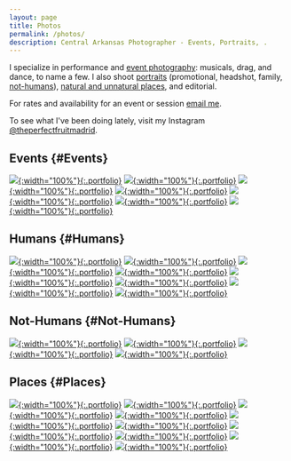 ```yaml
---
layout: page
title: Photos
permalink: /photos/
description: Central Arkansas Photographer - Events, Portraits, .
---
```


I specialize in performance and [event photography](#Events): musicals, drag, and dance, to name a few. I also shoot [portraits](#Humans) (promotional, headshot, family, [not-humans](#Not-Humans)), [natural and unnatural places](#Places), and editorial.

For rates and availability for an event or session [email me](mailto:deighne@deighne.blog).

To see what I've been doing lately, visit my Instagram [@theperfectfruitmadrid](https://www.instagram.com/theperfectfruitmadrid/).

## Events {#Events}
[![](/assets/images/portfolio/events-1.jpg){:width="100%"}{:.portfolio}](/assets/images/portfolio-highres/events-1.jpg) [![](/assets/images/portfolio/events-2.jpg){:width="100%"}{:.portfolio}](/assets/images/portfolio-highres/events-2.jpg) [![](/assets/images/portfolio/events-3.jpg){:width="100%"}{:.portfolio}](/assets/images/portfolio-highres/events-3.jpg) [![](/assets/images/portfolio/events-6.jpg){:width="100%"}{:.portfolio}](/assets/images/portfolio-highres/events-6.jpg) [![](/assets/images/portfolio/events-8.jpg){:width="100%"}{:.portfolio}](/assets/images/portfolio-highres/events-8.jpg) [![](/assets/images/portfolio/events-7.jpg){:width="100%"}{:.portfolio}](/assets/images/portfolio-highres/events-7.jpg) [![](/assets/images/portfolio/events-4.jpg){:width="100%"}{:.portfolio}](/assets/images/portfolio-highres/events-4.jpg) 

## Humans {#Humans}
[![](/assets/images/portfolio/humans-4.jpg){:width="100%"}{:.portfolio}](/assets/images/portfolio-highres/humans-4.jpg) [![](/assets/images/portfolio/humans-8.jpg){:width="100%"}{:.portfolio}](/assets/images/portfolio-highres/humans-8.jpg) [![](/assets/images/portfolio/humans-11.jpg){:width="100%"}{:.portfolio}](/assets/images/-highres/humans-11.jpg) [![](/assets/images/portfolio/humans-3.jpg){:width="100%"}{:.portfolio}](/assets/images/portfolio-highres/humans-3.jpg) [![](/assets/images/portfolio/humans-1.jpg){:width="100%"}{:.portfolio}](/assets/images/portfolio-highres/humans-1.jpg) [![](/assets/images/portfolio/humans-9.jpg){:width="100%"}{:.portfolio}](/assets/images/portfolio-highres/humans-9.jpg) [![](/assets/images/portfolio/humans-5.jpg){:width="100%"}{:.portfolio}](/assets/images/-highres/humans-5.jpg) [![](/assets/images/portfolio/humans-10.jpg){:width="100%"}{:.portfolio}](/assets/images/-highres/humans-10.jpg)

## Not-Humans {#Not-Humans}
[![](/assets/images/portfolio/not-humans-3.jpg){:width="100%"}{:.portfolio}](/assets/images/portfolio-highres/not-humans-3.jpg) [![](/assets/images/portfolio/not-humans-1.jpg){:width="100%"}{:.portfolio}](/assets/images/portfolio-highres/not-humans-1.jpg) [![](/assets/images/portfolio/not-humans-2.jpg){:width="100%"}{:.portfolio}](/assets/images/portfolio-highres/not-humans-2.jpg) [![](/assets/images/portfolio/not-humans-4.jpg){:width="100%"}{:.portfolio}](/assets/images/portfolio-highres/not-humans-4.jpg) 

## Places {#Places}
[![](/assets/images/portfolio/places-7.jpg){:width="100%"}{:.portfolio}](/assets/images/portfolio-highres/places-7.jpg) [![](/assets/images/portfolio/places-1.jpg){:width="100%"}{:.portfolio}](/assets/images/portfolio-highres/places-1.jpg) [![](/assets/images/portfolio/places-2.jpg){:width="100%"}{:.portfolio}](/assets/images/portfolio-highres/places-2.jpg) [![](/assets/images/portfolio/places-4.jpg){:width="100%"}{:.portfolio}](/assets/images/portfolio-highres/places-4.jpg) [![](/assets/images/portfolio/places-9.jpg){:width="100%"}{:.portfolio}](/assets/images/portfolio-highres/places-9.jpg) [![](/assets/images/portfolio/places-6.jpg){:width="100%"}{:.portfolio}](/assets/images/portfolio-highres/places-6.jpg) [![](/assets/images/portfolio/places-8.jpg){:width="100%"}{:.portfolio}](/assets/images/portfolio-highres/places-8.jpg) [![](/assets/images/portfolio/places-5.jpg){:width="100%"}{:.portfolio}](/assets/images/portfolio-highres/places-5.jpg) [![](/assets/images/portfolio/places-3.jpg){:width="100%"}{:.portfolio}](/assets/images/portfolio-highres/places-3.jpg) [![](/assets/images/portfolio/places-10.jpg){:width="100%"}{:.portfolio}](/assets/images/-highres/places-10.jpg) 
